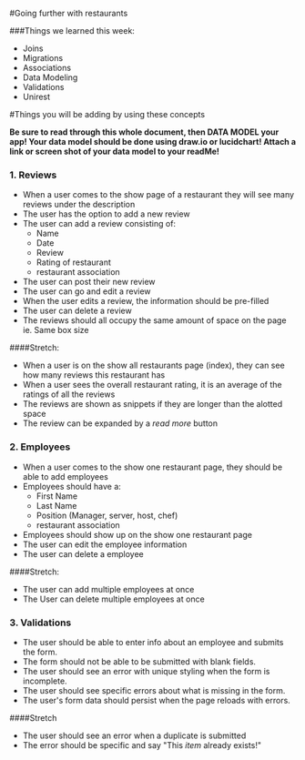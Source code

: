 #Going further with restaurants

###Things we learned this week:
  * Joins
  * Migrations
  * Associations
  * Data Modeling
  * Validations
  * Unirest

#Things you will be adding by using these concepts

**Be sure to read through this whole document, then DATA MODEL your app!
Your data model should be done using draw.io or lucidchart!
Attach a link or screen shot of your data model to your readMe!**

### 1. Reviews
* When a user comes to the show page of a restaurant they will see many reviews under the description
* The user has the option to add a new review
* The user can add a review consisting of:
  * Name
  * Date
  * Review
  * Rating of restaurant
  * restaurant association
* The user can post their new review
* The user can go and edit a review
* When the user edits a review, the information should be pre-filled
* The user can delete a review
* The reviews should all occupy the same amount of space on the page ie. Same box size

####Stretch:
* When a user is on the show all restaurants page (index), they can see how many reviews this restaurant has
* When a user sees the overall restaurant rating, it is an average of the ratings of all the reviews
* The reviews are shown as snippets if they are longer than the alotted space
* The review can be expanded by a *read more* button 

### 2. Employees
* When a user comes to the show one restaurant page, they should be able to add employees
* Employees should have a:
  * First Name
  * Last Name
  * Position (Manager, server, host, chef)
  * restaurant association
* Employees should show up on the show one restaurant page
* The user can edit the employee information
* The user can delete a employee

####Stretch:
* The user can add multiple employees at once
* The User can delete multiple employees at once

### 3. Validations
* The user should be able to enter info about an employee and submits the form.
* The form should not be able to be submitted with blank fields.
* The user should see an error with unique styling when the form is incomplete.
* The user should see specific errors about what is missing in the form.
* The user's form data should persist when the page reloads with errors.

####Stretch
* The user should see an error when a duplicate is submitted
* The error should be specific and say "This *item* already exists!"

